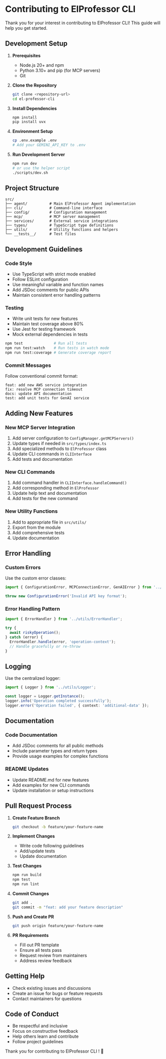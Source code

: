 # Contributing to ElProfessor CLI

Thank you for your interest in contributing to ElProfessor CLI! This guide will help you get started.

## Development Setup

1. **Prerequisites**
   - Node.js 20+ and npm
   - Python 3.10+ and pip (for MCP servers)
   - Git

2. **Clone the Repository**
   ```bash
   git clone <repository-url>
   cd el-professor-cli
   ```

3. **Install Dependencies**
   ```bash
   npm install
   pip install uvx
   ```

4. **Environment Setup**
   ```bash
   cp .env.example .env
   # Add your GEMINI_API_KEY to .env
   ```

5. **Run Development Server**
   ```bash
   npm run dev
   # or use the helper script
   ./scripts/dev.sh
   ```

## Project Structure

```
src/
├── agent/          # Main ElProfessor Agent implementation
├── cli/            # Command-line interface
├── config/         # Configuration management
├── mcp/            # MCP server management
├── services/       # External service integrations
├── types/          # TypeScript type definitions
├── utils/          # Utility functions and helpers
└── __tests__/      # Test files
```

## Development Guidelines

### Code Style
- Use TypeScript with strict mode enabled
- Follow ESLint configuration
- Use meaningful variable and function names
- Add JSDoc comments for public APIs
- Maintain consistent error handling patterns

### Testing
- Write unit tests for new features
- Maintain test coverage above 80%
- Use Jest for testing framework
- Mock external dependencies in tests

```bash
npm test              # Run all tests
npm run test:watch    # Run tests in watch mode
npm run test:coverage # Generate coverage report
```

### Commit Messages
Follow conventional commit format:
```
feat: add new AWS service integration
fix: resolve MCP connection timeout
docs: update API documentation
test: add unit tests for GenAI service
```

## Adding New Features

### New MCP Server Integration
1. Add server configuration to `ConfigManager.getMCPServers()`
2. Update types if needed in `src/types/index.ts`
3. Add specialized methods to `ElProfessor` class
4. Update CLI commands in `CLIInterface`
5. Add tests and documentation

### New CLI Commands
1. Add command handler in `CLIInterface.handleCommand()`
2. Add corresponding method in `ElProfessor`
3. Update help text and documentation
4. Add tests for the new command

### New Utility Functions
1. Add to appropriate file in `src/utils/`
2. Export from the module
3. Add comprehensive tests
4. Update documentation

## Error Handling

### Custom Errors
Use the custom error classes:
```typescript
import { ConfigurationError, MCPConnectionError, GenAIError } from '../utils/ErrorHandler';

throw new ConfigurationError('Invalid API key format');
```

### Error Handling Pattern
```typescript
import { ErrorHandler } from '../utils/ErrorHandler';

try {
  await riskyOperation();
} catch (error) {
  ErrorHandler.handle(error, 'operation-context');
  // Handle gracefully or re-throw
}
```

## Logging

Use the centralized logger:
```typescript
import { Logger } from '../utils/Logger';

const logger = Logger.getInstance();
logger.info('Operation completed successfully');
logger.error('Operation failed', { context: 'additional-data' });
```

## Documentation

### Code Documentation
- Add JSDoc comments for all public methods
- Include parameter types and return types
- Provide usage examples for complex functions

### README Updates
- Update README.md for new features
- Add examples for new CLI commands
- Update installation or setup instructions

## Pull Request Process

1. **Create Feature Branch**
   ```bash
   git checkout -b feature/your-feature-name
   ```

2. **Implement Changes**
   - Write code following guidelines
   - Add/update tests
   - Update documentation

3. **Test Changes**
   ```bash
   npm run build
   npm test
   npm run lint
   ```

4. **Commit Changes**
   ```bash
   git add .
   git commit -m "feat: add your feature description"
   ```

5. **Push and Create PR**
   ```bash
   git push origin feature/your-feature-name
   ```

6. **PR Requirements**
   - Fill out PR template
   - Ensure all tests pass
   - Request review from maintainers
   - Address review feedback

## Getting Help

- Check existing issues and discussions
- Create an issue for bugs or feature requests
- Contact maintainers for questions

## Code of Conduct

- Be respectful and inclusive
- Focus on constructive feedback
- Help others learn and contribute
- Follow project guidelines

Thank you for contributing to ElProfessor CLI ! 🚀
